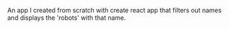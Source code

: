 An app I created from scratch with create react app that filters out names and displays the 'robots' with that name.
